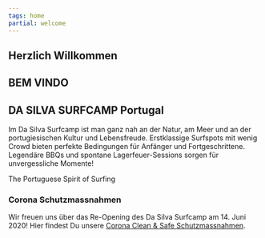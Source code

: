 ```yaml
---
tags: home
partial: welcome
---
```


<section>

## Herzlich Willkommen

# BEM VINDO

## DA SILVA SURFCAMP Portugal


Im Da Silva Surfcamp ist man ganz nah an der Natur, am Meer und an der portugiesischen Kultur und Lebensfreude. Erstklassige Surfspots mit wenig Crowd bieten perfekte Bedingungen für Anfänger und Fortgeschrittene. Legendäre BBQs und spontane Lagerfeuer-Sessions sorgen für unvergessliche Momente!

The Portuguese Spirit of Surfing
</section>

<section>
<div class="note">

### Corona Schutzmassnahmen

Wir freuen uns über das Re-Opening des Da Silva Surfcamp am 14. Juni 2020!
Hier findest Du unsere [Corona Clean & Safe Schutzmassnahmen](/empty).
</div>
</section>